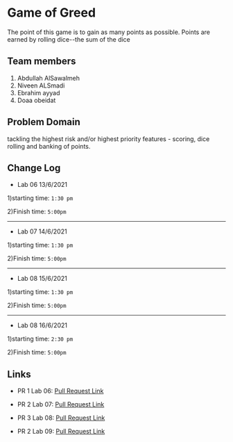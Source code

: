 # Game of Greed
The point of this game is to gain as many points as possible. Points are earned by rolling  dice--the sum of the dice


## Team members 

1. Abdullah AlSawalmeh
2. Niveen ALSmadi
3. Ebrahim ayyad 
4. Doaa obeidat

## Problem Domain
  tackling the highest risk and/or highest priority features - scoring, dice rolling and banking of points.

## Change Log

- Lab 06  13/6/2021

1)starting time: `1:30 pm`

2)Finish time:  `5:00pm `

_____________________________

- Lab 07  14/6/2021

1)starting time: `1:30 pm`

2)Finish time:  `5:00pm `

_____________________________

- Lab 08  15/6/2021

1)starting time:  `1:30 pm`

2)Finish time:  `5:00pm` 

_____________________________

- Lab 08  16/6/2021

1)starting time: `2:30 pm`

2)Finish time: `5:00pm `


## Links

- PR 1 Lab 06: [Pull Request Link](https://github.com/Abdullah-AlSawalmeh/game-of-greed/pull/1)

- PR 2 Lab 07: [Pull Request Link](https://github.com/Abdullah-AlSawalmeh/game-of-greed/pull/3)

- PR 3 Lab 08: [Pull Request Link](https://github.com/Abdullah-AlSawalmeh/game-of-greed/pull/5)

- PR 2 Lab 09: [Pull Request Link](https://github.com/Abdullah-AlSawalmeh/game-of-greed/pull/6)

